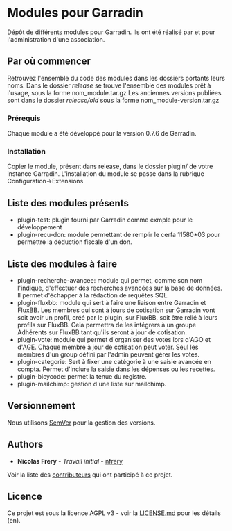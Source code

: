 # Modules pour Garradin

Dépôt de différents modules pour Garradin.
Ils ont été réalisé par et pour l'administration d'une association.

## Par où commencer

Retrouvez l'ensemble du code des modules dans les dossiers portants leurs noms.
Dans le dossier *release* se trouve l'ensemble des modules prêt à l'usage, sous la forme nom_module.tar.gz
Les anciennes versions publiées sont dans le dossier *release/old* sous la forme nom_module-version.tar.gz

### Prérequis

Chaque module a été développé pour la version 0.7.6 de Garradin.

### Installation

Copier le module, présent dans release, dans le dossier plugin/ de votre instance Garradin.
L'installation du module se passe dans la rubrique Configuration->Extensions

## Liste des modules présents

* plugin-test: plugin fourni par Garradin comme exmple pour le développement
* plugin-recu-don: module permettant de remplir le cerfa 11580*03 pour permettre la déduction fiscale d'un don.

## Liste des modules à faire

* plugin-recherche-avancee: module qui permet, comme son nom l'indique, d'effectuer des recherches avancées sur la base de données. Il permet d'échapper à la rédaction de requêtes SQL.
* plugin-fluxbb: module qui sert à faire une liaison entre Garradin et FluxBB. Les membres qui sont à jours de cotisation sur Garradin vont soit avoir un profil, créé par le plugin, sur FluxBB, soit être relié à leurs profils sur FluxBB. Cela permettra de les intégrers à un groupe Adhérents sur FluxBB tant qu'ils seront à jour de cotisation.
* plugin-vote: module qui permet d'organiser des votes lors d'AGO et d'AGE. Chaque membre à jour de cotisation peut voter. Seul les membres d'un group défini par l'admin peuvent gérer les votes.
* plugin-categorie: Sert à fixer une catégorie à une saisie avancée en compta. Permet d'inclure la saisie dans les dépenses ou les recettes.
* plugin-bicycode: permet la tenue du registre.
* plugin-mailchimp: gestion d'une liste sur mailchimp.


## Versionnement

Nous utilisons [SemVer](http://semver.org/) pour la gestion des versions.

## Authors

* **Nicolas Frery** - *Travail initial* - [nfrery](https://github.com/nfrery)

Voir la liste des [contributeurs](https://github.com/nfrery/modules-garradin/contributors) qui ont participé à ce projet.

## Licence

Ce projet est sous la licence AGPL v3 - voir la [LICENSE.md](LICENSE.md) pour les détails (en).
